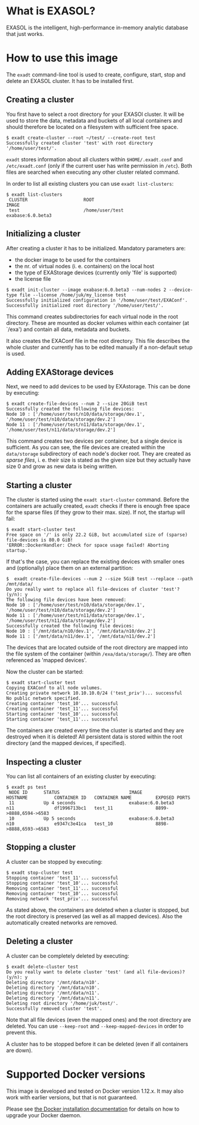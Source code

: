 # What is EXASOL?          

EXASOL is the intelligent, high-performance in-memory analytic database that just works.

# How to use this image

The `exadt` command-line tool is used to create, configure, start, stop and delete an EXASOL cluster. It has to be installed first.

## Creating a cluster

You first have to select a root directory for your EXASOl cluster. It will be used to store the data, metadata and buckets of all local containers and should therefore be located on a filesystem with sufficient free space.

```console
$ exadt create-cluster --root ~/test/ --create-root test
Successfully created cluster 'test' with root directory '/home/user/test/'.
```

`exadt` stores information about all clusters within `$HOME/.exadt.conf` and `/etc/exadt.conf` (only if the current user has write permission in `/etc`). Both files are searched when executing any other cluster related command.

In order to list all existing clusters you can use `exadt list-clusters`:

```console
$ exadt list-clusters
 CLUSTER                     ROOT                                       IMAGE                    
 test                        /home/user/test                            exabase:6.0.beta3
```

## Initializing a cluster

After creating a cluster it has to be initialized. Mandatory parameters are:

- the docker image to be used for the containers
- the nr. of virtual nodes (i. e. containers) on the local host
- the type of EXAStorage devices (currently only 'file' is supported)
- the license file

```console
$ exadt init-cluster --image exabase:6.0.beta3 --num-nodes 2 --device-type file --license /home/juk/my_license test
Successfully initialized configuration in '/home/user/test/EXAConf'.
Successfully initialized root directory '/home/user/test/'.
```

This command creates subdirectories for each virtual node in the root directory. These are mounted as docker volumes within each container (at `/exa') and contain all data, metadata and buckets.

It also creates the EXAConf file in the root directory. This file describes the whole cluster and currently has to be edited manually if a non-default setup is used.

## Adding EXAStorage devices

Next, we need to add devices to be used by EXAstorage. This can be done by executing:

```console
$ exadt create-file-devices --num 2 --size 20GiB test
Successfully created the following file devices:
Node 10 : ['/home/user/test/n10/data/storage/dev.1', '/home/user/test/n10/data/storage/dev.2']
Node 11 : ['/home/user/test/n11/data/storage/dev.1', '/home/user/test/n11/data/storage/dev.2']
```

This command creates two devices per container, but a single device is sufficient. As you can see, the file devices are created within the `data/storage` subdirectory of each node's docker root. They are created as *sparse files*, i. e. their size is stated as the given size but they actually have size 0 and grow as new data is being written.

## Starting a cluster

The cluster is started using the `exadt start-cluster` command. Before the containers are actually created, `exadt` checks if there is enough free space for the sparse files (if they grow to their max. size). If not, the startup will fail:

```console
$ exadt start-cluster test
Free space on '/' is only 22.2 GiB, but accumulated size of (sparse) file-devices is 80.0 GiB!
'ERROR::DockerHandler: Check for space usage failed! Aborting startup.'
```

If that's the case, you can replace the existing devices with smaller ones and (optionally) place them on an external partition:

```console
$  exadt create-file-devices --num 2 --size 5GiB test --replace --path /mnt/data/
Do you really want to replace all file-devices of cluster 'test'? (y/n): y
The following file devices have been removed:
Node 10 : ['/home/user/test/n10/data/storage/dev.1', '/home/user/test/n10/data/storage/dev.2']
Node 11 : ['/home/user/test/n11/data/storage/dev.1', '/home/user/test/n11/data/storage/dev.2']
Successfully created the following file devices:
Node 10 : ['/mnt/data/n10/dev.1', '/mnt/data/n10/dev.2']
Node 11 : ['/mnt/data/n11/dev.1', '/mnt/data/n11/dev.2']
```

The devices that are located outside of the root directory are mapped into the file system of the container (within `/exa/data/storage/`). They are often referenced as 'mapped devices'.

Now the cluster can be started:

```console
$ exadt start-cluster test
Copying EXAConf to all node volumes.
Creating private network 10.10.10.0/24 ('test_priv')... successful
No public network specified.
Creating container 'test_10'... successful
Creating container 'test_11'... successful
Starting container 'test_10'... successful
Starting container 'test_11'... successful
```

The containers are created every time the cluster is started and they are destroyed when it is deleted! All persistent data is stored within the root directory (and the mapped devices, if specified).

## Inspecting a cluster

You can list all containers of an existing cluster by executing:

```console
$ exadt ps test
 NODE ID      STATUS                          IMAGE                       HOSTNAME          CONTAINER ID   CONTAINER NAME         EXPOSED PORTS       
 11           Up 4 seconds                    exabase:6.0.beta3           n11               df1996713bc1   test_11                8899->8888,6594->6583
 10           Up 5 seconds                    exabase:6.0.beta3           n10               e9347c3e41ca   test_10                8898->8888,6593->6583
```

## Stopping a cluster

A cluster can be stopped by executing:

```console
$ exadt stop-cluster test
Stopping container 'test_11'... successful
Stopping container 'test_10'... successful
Removing container 'test_11'... successful
Removing container 'test_10'... successful
Removing network 'test_priv'... successful
```

As stated above, the containers are deleted when a cluster is stopped, but the root directory is preserved (as well as all mapped devices). Also the automatically created networks are removed. 

## Deleting a cluster

A cluster can be completely deleted by executing:

```console
$ exadt delete-cluster test
Do you really want to delete cluster 'test' (and all file-devices)?  (y/n): y
Deleting directory '/mnt/data/n10'.
Deleting directory '/mnt/data/n10'.
Deleting directory '/mnt/data/n11'.
Deleting directory '/mnt/data/n11'.
Deleting root directory '/home/juk/test/'.
Successfully removed cluster 'test'.
```

Note that all file devices (even the mapped ones) and the root directory are deleted. You can use `--keep-root` and `--keep-mapped-devices` in order to prevent this.

A cluster has to be stopped before it can be deleted (even if all containers are down).
  
# Supported Docker versions

This image is developed and tested on Docker version 1.12.x. It may also work with earlier versions, but that is not guaranteed.

Please see [the Docker installation documentation](https://docs.docker.com/installation/) for details on how to upgrade your Docker daemon.
 
